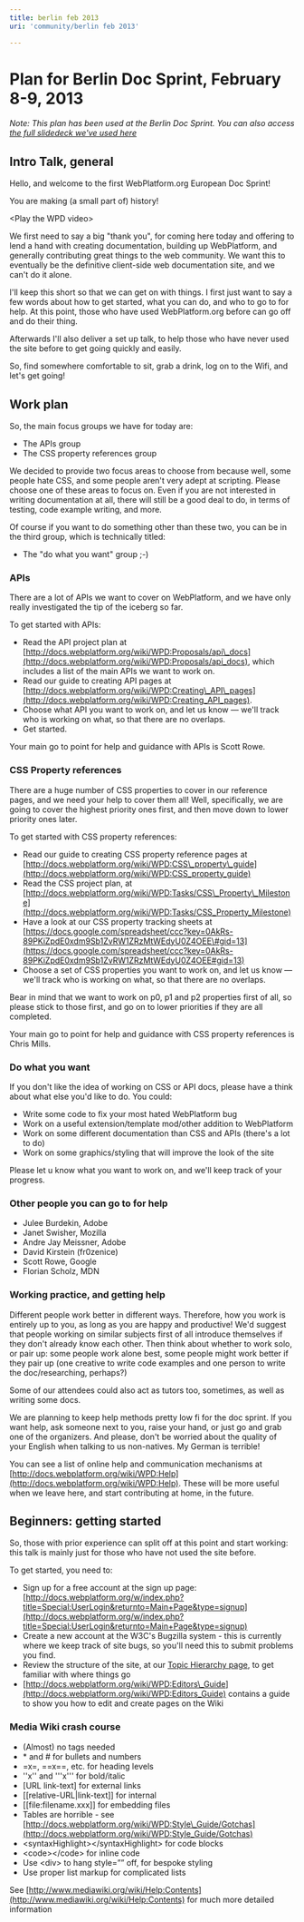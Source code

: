 ```yaml
---
title: berlin feb 2013
uri: 'community/berlin feb 2013'

---
```

# Plan for Berlin Doc Sprint, February 8-9, 2013

*Note: This plan has been used at the Berlin Doc Sprint. You can also access [the full slidedeck we've used here](http://de.slideshare.net/klick_ass/webplatformorg-doc-sprint-berlin-feb-89-2013)*

## Intro Talk, general

Hello, and welcome to the first WebPlatform.org European Doc Sprint!

You are making (a small part of) history!

\<Play the WPD video\>

We first need to say a big "thank you", for coming here today and offering to lend a hand with creating documentation, building up WebPlatform, and generally contributing great things to the web community. We want this to eventually be the definitive client-side web documentation site, and we can't do it alone.

I'll keep this short so that we can get on with things. I first just want to say a few words about how to get started, what you can do, and who to go to for help. At this point, those who have used WebPlatform.org before can go off and do their thing.

Afterwards I'll also deliver a set up talk, to help those who have never used the site before to get going quickly and easily.

So, find somewhere comfortable to sit, grab a drink, log on to the Wifi, and let's get going!

## Work plan

So, the main focus groups we have for today are:

-   The APIs group
-   The CSS property references group

We decided to provide two focus areas to choose from because well, some people hate CSS, and some people aren't very adept at scripting. Please choose one of these areas to focus on. Even if you are not interested in writing documentation at all, there will still be a good deal to do, in terms of testing, code example writing, and more.

Of course if you want to do something other than these two, you can be in the third group, which is technically titled:

-   The "do what you want" group ;-)

### APIs

There are a lot of APIs we want to cover on WebPlatform, and we have only really investigated the tip of the iceberg so far.

To get started with APIs:

-   Read the API project plan at [http://docs.webplatform.org/wiki/WPD:Proposals/api\_docs](http://docs.webplatform.org/wiki/WPD:Proposals/api_docs), which includes a list of the main APIs we want to work on.
-   Read our guide to creating API pages at [http://docs.webplatform.org/wiki/WPD:Creating\_API\_pages](http://docs.webplatform.org/wiki/WPD:Creating_API_pages).
-   Choose what API you want to work on, and let us know — we'll track who is working on what, so that there are no overlaps.
-   Get started.

Your main go to point for help and guidance with APIs is Scott Rowe.

### CSS Property references

There are a huge number of CSS properties to cover in our reference pages, and we need your help to cover them all! Well, specifically, we are going to cover the highest priority ones first, and then move down to lower priority ones later.

To get started with CSS property references:

-   Read our guide to creating CSS property reference pages at [http://docs.webplatform.org/wiki/WPD:CSS\_property\_guide](http://docs.webplatform.org/wiki/WPD:CSS_property_guide)
-   Read the CSS project plan, at [http://docs.webplatform.org/wiki/WPD:Tasks/CSS\_Property\_Milestone](http://docs.webplatform.org/wiki/WPD:Tasks/CSS_Property_Milestone)
-   Have a look at our CSS property tracking sheets at [https://docs.google.com/spreadsheet/ccc?key=0AkRs-89PKiZpdE0xdm9Sb1ZvRW1ZRzMtWEdyU0Z4OEE\#gid=13](https://docs.google.com/spreadsheet/ccc?key=0AkRs-89PKiZpdE0xdm9Sb1ZvRW1ZRzMtWEdyU0Z4OEE#gid=13)
-   Choose a set of CSS properties you want to work on, and let us know — we'll track who is working on what, so that there are no overlaps.

Bear in mind that we want to work on p0, p1 and p2 properties first of all, so please stick to those first, and go on to lower priorities if they are all completed.

Your main go to point for help and guidance with CSS property references is Chris Mills.

### Do what you want

If you don't like the idea of working on CSS or API docs, please have a think about what else you'd like to do. You could:

-   Write some code to fix your most hated WebPlatform bug
-   Work on a useful extension/template mod/other addition to WebPlatform
-   Work on some different documentation than CSS and APIs (there's a lot to do)
-   Work on some graphics/styling that will improve the look of the site

Please let u know what you want to work on, and we'll keep track of your progress.

### Other people you can go to for help

-   Julee Burdekin, Adobe
-   Janet Swisher, Mozilla
-   Andre Jay Meissner, Adobe
-   David Kirstein (fr0zenice)
-   Scott Rowe, Google
-   Florian Scholz, MDN

### Working practice, and getting help

Different people work better in different ways. Therefore, how you work is entirely up to you, as long as you are happy and productive! We'd suggest that people working on similar subjects first of all introduce themselves if they don't already know each other. Then think about whether to work solo, or pair up: some people work alone best, some people might work better if they pair up (one creative to write code examples and one person to write the doc/researching, perhaps?)

Some of our attendees could also act as tutors too, sometimes, as well as writing some docs.

We are planning to keep help methods pretty low fi for the doc sprint. If you want help, ask someone next to you, raise your hand, or just go and grab one of the organizers. And please, don't be worried about the quality of your English when talking to us non-natives. My German is terrible!

You can see a list of online help and communication mechanisms at [http://docs.webplatform.org/wiki/WPD:Help](http://docs.webplatform.org/wiki/WPD:Help). These will be more useful when we leave here, and start contributing at home, in the future.

## Beginners: getting started

So, those with prior experience can split off at this point and start working: this talk is mainly just for those who have not used the site before.

To get started, you need to:

-   Sign up for a free account at the sign up page: [http://docs.webplatform.org/w/index.php?title=Special:UserLogin&returnto=Main+Page&type=signup](http://docs.webplatform.org/w/index.php?title=Special:UserLogin&returnto=Main+Page&type=signup)
-   Create a new account at the W3C's Bugzilla system - this is currently where we keep track of site bugs, so you'll need this to submit problems you find.
-   Review the structure of the site, at our [Topic Hierarchy page](/Meta:Editors_Guide/Topic_Hierarchy), to get familiar with where things go
-   [http://docs.webplatform.org/wiki/WPD:Editors\_Guide](http://docs.webplatform.org/wiki/WPD:Editors_Guide) contains a guide to show you how to edit and create pages on the Wiki

### Media Wiki crash course

-   (Almost) no tags needed
-   \* and \# for bullets and numbers
-   =x=, ==x==, etc. for heading levels
-   ''x'' and '''x''' for bold/italic
-   [URL link-text] for external links
-   [[relative-URL|link-text]] for internal
-   [[file:filename.xxx]] for embedding files
-   Tables are horrible - see [http://docs.webplatform.org/wiki/WPD:Style\_Guide/Gotchas](http://docs.webplatform.org/wiki/WPD:Style_Guide/Gotchas)
-   \<syntaxHighlight\>\</syntaxHighlight\> for code blocks
-   \<code\>\</code\> for inline code
-   Use \<div\> to hang style=”” off, for bespoke styling
-   Use proper list markup for complicated lists

See [http://www.mediawiki.org/wiki/Help:Contents](http://www.mediawiki.org/wiki/Help:Contents) for much more detailed information